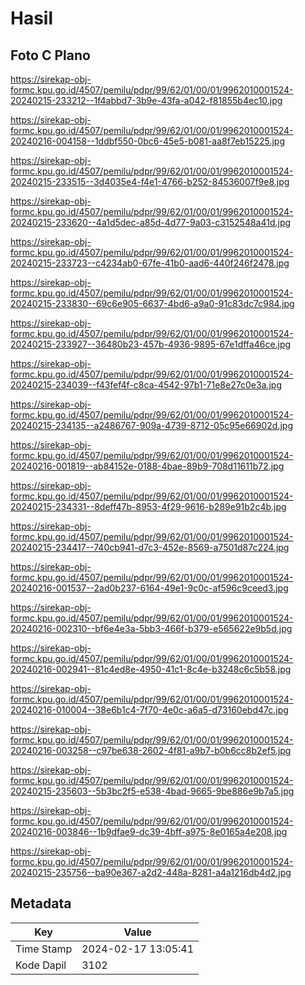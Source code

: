 # Hasil

## Foto C Plano

https://sirekap-obj-formc.kpu.go.id/4507/pemilu/pdpr/99/62/01/00/01/9962010001524-20240215-233212--1f4abbd7-3b9e-43fa-a042-f81855b4ec10.jpg

https://sirekap-obj-formc.kpu.go.id/4507/pemilu/pdpr/99/62/01/00/01/9962010001524-20240216-004158--1ddbf550-0bc6-45e5-b081-aa8f7eb15225.jpg

https://sirekap-obj-formc.kpu.go.id/4507/pemilu/pdpr/99/62/01/00/01/9962010001524-20240215-233515--3d4035e4-f4e1-4766-b252-84536007f9e8.jpg

https://sirekap-obj-formc.kpu.go.id/4507/pemilu/pdpr/99/62/01/00/01/9962010001524-20240215-233620--4a1d5dec-a85d-4d77-9a03-c3152548a41d.jpg

https://sirekap-obj-formc.kpu.go.id/4507/pemilu/pdpr/99/62/01/00/01/9962010001524-20240215-233723--c4234ab0-67fe-41b0-aad6-440f246f2478.jpg

https://sirekap-obj-formc.kpu.go.id/4507/pemilu/pdpr/99/62/01/00/01/9962010001524-20240215-233830--69c6e905-6637-4bd6-a9a0-91c83dc7c984.jpg

https://sirekap-obj-formc.kpu.go.id/4507/pemilu/pdpr/99/62/01/00/01/9962010001524-20240215-233927--36480b23-457b-4936-9895-67e1dffa46ce.jpg

https://sirekap-obj-formc.kpu.go.id/4507/pemilu/pdpr/99/62/01/00/01/9962010001524-20240215-234039--f43fef4f-c8ca-4542-97b1-71e8e27c0e3a.jpg

https://sirekap-obj-formc.kpu.go.id/4507/pemilu/pdpr/99/62/01/00/01/9962010001524-20240215-234135--a2486767-909a-4739-8712-05c95e66902d.jpg

https://sirekap-obj-formc.kpu.go.id/4507/pemilu/pdpr/99/62/01/00/01/9962010001524-20240216-001819--ab84152e-0188-4bae-89b9-708d11611b72.jpg

https://sirekap-obj-formc.kpu.go.id/4507/pemilu/pdpr/99/62/01/00/01/9962010001524-20240215-234331--8deff47b-8953-4f29-9616-b289e91b2c4b.jpg

https://sirekap-obj-formc.kpu.go.id/4507/pemilu/pdpr/99/62/01/00/01/9962010001524-20240215-234417--740cb941-d7c3-452e-8569-a7501d87c224.jpg

https://sirekap-obj-formc.kpu.go.id/4507/pemilu/pdpr/99/62/01/00/01/9962010001524-20240216-001537--2ad0b237-6164-49e1-9c0c-af596c9ceed3.jpg

https://sirekap-obj-formc.kpu.go.id/4507/pemilu/pdpr/99/62/01/00/01/9962010001524-20240216-002310--bf6e4e3a-5bb3-466f-b379-e565622e9b5d.jpg

https://sirekap-obj-formc.kpu.go.id/4507/pemilu/pdpr/99/62/01/00/01/9962010001524-20240216-002941--81c4ed8e-4950-41c1-8c4e-b3248c6c5b58.jpg

https://sirekap-obj-formc.kpu.go.id/4507/pemilu/pdpr/99/62/01/00/01/9962010001524-20240216-010004--38e6b1c4-7f70-4e0c-a6a5-d73160ebd47c.jpg

https://sirekap-obj-formc.kpu.go.id/4507/pemilu/pdpr/99/62/01/00/01/9962010001524-20240216-003258--c97be638-2602-4f81-a9b7-b0b6cc8b2ef5.jpg

https://sirekap-obj-formc.kpu.go.id/4507/pemilu/pdpr/99/62/01/00/01/9962010001524-20240215-235603--5b3bc2f5-e538-4bad-9665-9be886e9b7a5.jpg

https://sirekap-obj-formc.kpu.go.id/4507/pemilu/pdpr/99/62/01/00/01/9962010001524-20240216-003846--1b9dfae9-dc39-4bff-a975-8e0165a4e208.jpg

https://sirekap-obj-formc.kpu.go.id/4507/pemilu/pdpr/99/62/01/00/01/9962010001524-20240215-235756--ba90e367-a2d2-448a-8281-a4a1216db4d2.jpg


## Metadata

| Key        | Value               |
| ---------- | ------------------- |
| Time Stamp | 2024-02-17 13:05:41 |
| Kode Dapil | 3102                |




